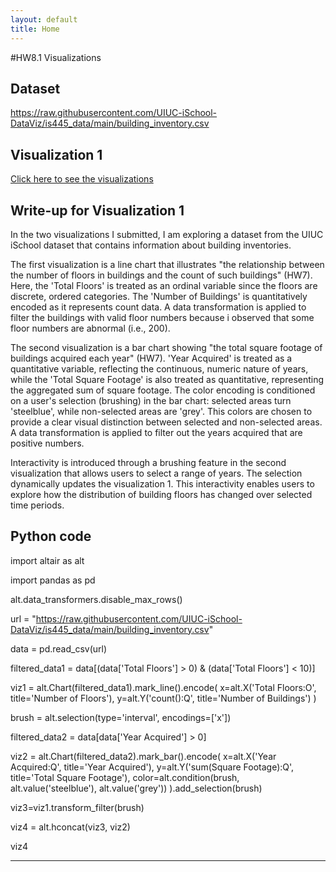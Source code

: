 ```yaml
---
layout: default
title: Home
---
```


#HW8.1 Visualizations
## Dataset
https://raw.githubusercontent.com/UIUC-iSchool-DataViz/is445_data/main/building_inventory.csv

## Visualization 1
[Click here to see the visualizations](/viz4.html)

## Write-up for Visualization 1
In the two visualizations I submitted, I am exploring a dataset from the UIUC iSchool dataset that contains information about building inventories.

The first visualization is a line chart that illustrates "the relationship between the number of floors in buildings and the count of such buildings" (HW7). Here, the 'Total Floors' is treated as an ordinal variable since the floors are discrete, ordered categories. The 'Number of Buildings' is quantitatively encoded as it represents count data. A data transformation is applied to filter the buildings with valid floor numbers because i observed that some floor numbers are abnormal (i.e., 200).

The second visualization is a bar chart showing "the total square footage of buildings acquired each year" (HW7). 'Year Acquired' is treated as a quantitative variable, reflecting the continuous, numeric nature of years, while the 'Total Square Footage' is also treated as quantitative, representing the aggregated sum of square footage. The color encoding is conditioned on a user's selection (brushing) in the bar chart: selected areas turn 'steelblue', while non-selected areas are 'grey'. This colors are chosen to provide a clear visual distinction between selected and non-selected areas. A data transformation is applied to filter out the years acquired that are positive numbers.

Interactivity is introduced through a brushing feature in the second visualization that allows users to select a range of years. The selection dynamically updates the visualization 1. This interactivity enables users to explore how the distribution of building floors has changed over selected time periods.

## Python code 
import altair as alt

import pandas as pd

alt.data_transformers.disable_max_rows()

url = "https://raw.githubusercontent.com/UIUC-iSchool-DataViz/is445_data/main/building_inventory.csv"

data = pd.read_csv(url)

filtered_data1 = data[(data['Total Floors'] > 0) & (data['Total Floors'] < 10)]

viz1 = alt.Chart(filtered_data1).mark_line().encode(
    x=alt.X('Total Floors:O', title='Number of Floors'), 
    y=alt.Y('count():Q', title='Number of Buildings') 
)

brush = alt.selection(type='interval', encodings=['x'])

filtered_data2 = data[data['Year Acquired'] > 0]

viz2 = alt.Chart(filtered_data2).mark_bar().encode(
    x=alt.X('Year Acquired:Q', title='Year Acquired'),
    y=alt.Y('sum(Square Footage):Q', title='Total Square Footage'),
    color=alt.condition(brush, alt.value('steelblue'), alt.value('grey'))
).add_selection(brush)

viz3=viz1.transform_filter(brush)

viz4 = alt.hconcat(viz3, viz2)

viz4

---
